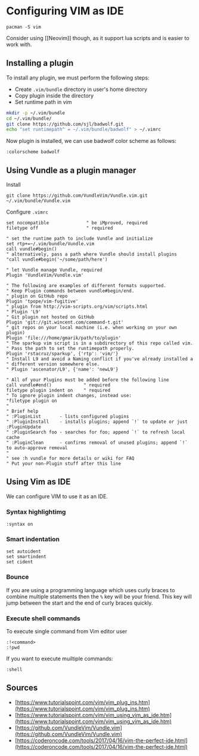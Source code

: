 # Configuring VIM as IDE

```
pacman -S vim
```

Consider using [[Neovim]] though, as it support lua scripts and is easier to work with.

## Installing a plugin

To install any plugin, we must perform the following steps:

- Create `.vim/bundle` directory in user's home directory
- Copy plugin inside the directory
- Set runtime path in vim

```bash
mkdir -p ~/.vim/bundle
cd ~/.vim/bundle/
git clone https://github.com/sjl/badwolf.git 
echo "set runtimepath^ = ~/.vim/bundle/badwolf" > ~/.vimrc
```

Now plugin is installed, we can use badwolf color scheme as follows:

```
:colorscheme badwolf
```

## Using Vundle as a plugin manager

Install

```
git clone https://github.com/VundleVim/Vundle.vim.git ~/.vim/bundle/Vundle.vim
```

Configure `.vimrc`

```
set nocompatible              " be iMproved, required
filetype off                  " required

" set the runtime path to include Vundle and initialize
set rtp+=~/.vim/bundle/Vundle.vim
call vundle#begin()
" alternatively, pass a path where Vundle should install plugins
"call vundle#begin('~/some/path/here')

" let Vundle manage Vundle, required
Plugin 'VundleVim/Vundle.vim'

" The following are examples of different formats supported.
" Keep Plugin commands between vundle#begin/end.
" plugin on GitHub repo
Plugin 'tpope/vim-fugitive'
" plugin from http://vim-scripts.org/vim/scripts.html
" Plugin 'L9'
" Git plugin not hosted on GitHub
Plugin 'git://git.wincent.com/command-t.git'
" git repos on your local machine (i.e. when working on your own plugin)
Plugin 'file:///home/gmarik/path/to/plugin'
" The sparkup vim script is in a subdirectory of this repo called vim.
" Pass the path to set the runtimepath properly.
Plugin 'rstacruz/sparkup', {'rtp': 'vim/'}
" Install L9 and avoid a Naming conflict if you've already installed a
" different version somewhere else.
" Plugin 'ascenator/L9', {'name': 'newL9'}

" All of your Plugins must be added before the following line
call vundle#end()            " required
filetype plugin indent on    " required
" To ignore plugin indent changes, instead use:
"filetype plugin on
"
" Brief help
" :PluginList       - lists configured plugins
" :PluginInstall    - installs plugins; append `!` to update or just :PluginUpdate
" :PluginSearch foo - searches for foo; append `!` to refresh local cache
" :PluginClean      - confirms removal of unused plugins; append `!` to auto-approve removal
"
" see :h vundle for more details or wiki for FAQ
" Put your non-Plugin stuff after this line
```



## Using Vim as IDE

We can configure VIM to use it as an IDE. 

### Syntax highlightimg

```
:syntax on
```

### Smart indentation

```
set autoident
set smartindent
set cident
```

### Bounce

If you are using a programming language which uses curly braces to combine multiple statements then the `%` key will be your friend. This key will jump between the start and the end of curly braces quickly.

### Execute shell commands

To execute single command from Vim editor user

```
:!<command>
:!pwd
```

If you want to execute muiltiple commands:

```
:shell
```


## Sources

- [https://www.tutorialspoint.com/vim/vim_plug_ins.htm](https://www.tutorialspoint.com/vim/vim_plug_ins.htm)
- [https://www.tutorialspoint.com/vim/vim_using_vim_as_ide.htm](https://www.tutorialspoint.com/vim/vim_using_vim_as_ide.htm)
- [https://github.com/VundleVim/Vundle.vim](https://github.com/VundleVim/Vundle.vim)
- [https://coderoncode.com/tools/2017/04/16/vim-the-perfect-ide.html](https://coderoncode.com/tools/2017/04/16/vim-the-perfect-ide.html)